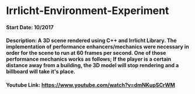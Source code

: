 # Irrlicht-Environment-Experiment

#### Start Date: 10/2017

#### Description: A 3D scene rendered using C++ and Irrlicht Library. The implementation of performance enhancers/mechanics were necessary in order for the scene to run at 60 frames per second. One of those performance mechanics works as follows; If the player is a certain distance away from a building, the 3D model will stop rendering and a billboard will take it's place.

#### Youtube Link: https://www.youtube.com/watch?v=dmNKupSCrWM